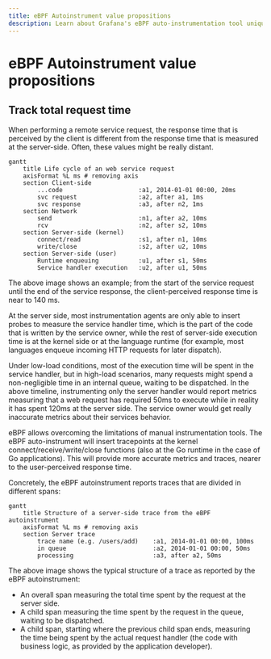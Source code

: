 ```yaml
---
title: eBPF Autoinstrument value propositions
description: Learn about Grafana's eBPF auto-instrumentation tool unique value propositions.
---
```


# eBPF Autoinstrument value propositions

## Track total request time

When performing a remote service request, the response time that is
perceived by the client is different from the response time that is measured
at the server-side. Often, these values might be really distant.

```mermaid
gantt
    title Life cycle of an web service request
    axisFormat %L ms # removing axis
    section Client-side
        ...code                     :a1, 2014-01-01 00:00, 20ms
        svc request                 :a2, after a1, 1ms
        svc response                :a3, after n2, 1ms
    section Network
        send                        :n1, after a2, 10ms
        rcv                         :n2, after s2, 10ms
    section Server-side (kernel)
        connect/read                :s1, after n1, 10ms
        write/close                 :s2, after u2, 10ms
    section Server-side (user)
        Runtime enqueuing           :u1, after s1, 50ms
        Service handler execution   :u2, after u1, 50ms
```

The above image shows an example; from the start of the service request until the end
of the service response, the client-perceived response time is near to 140 ms.

At the server side, most instrumentation agents are only able to insert probes to measure
the service handler time, which is the part of the code that is written by the service
owner, while the rest of server-side execution time is at the kernel side or at the
language runtime (for example, most languages enqueue incoming HTTP requests for later
dispatch).

Under low-load conditions, most of the execution time will be spent in the service handler,
but in high-load scenarios, many requests might spend a non-negligible time
in an internal queue, waiting to be dispatched. In the above timeline, instrumenting only the
server handler would report metrics measuring that a web request has required 50ms to execute
while in reality it has spent 120ms at the server side. The service owner would get really
inaccurate metrics about their services behavior.

eBPF allows overcoming the limitations of manual instrumentation tools. The eBPF auto-instrument
will insert tracepoints at the kernel connect/receive/write/close functions (also at the
Go runtime in the case of Go applications). This will provide more accurate metrics and
traces, nearer to the user-perceived response time.

Concretely, the eBPF autoinstrument reports traces that are divided in different spans:

```mermaid
gantt
    title Structure of a server-side trace from the eBPF autoinstrument
    axisFormat %L ms # removing axis
    section Server trace
        trace name (e.g. /users/add)    :a1, 2014-01-01 00:00, 100ms
        in queue                        :a2, 2014-01-01 00:00, 50ms
        processing                      :a3, after a2, 50ms
```

The above image shows the typical structure of a trace as reported by the eBPF autoinstrument:

* An overall span measuring the total time spent by the request at the server side.
* A child span measuring the time spent by the request in the queue, waiting to be dispatched.
* A child span, starting where the previous child span ends, measuring the time being spent
  by the actual request handler (the code with business logic, as provided by the application
  developer).
